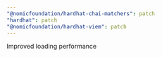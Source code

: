 ```yaml
---
"@nomicfoundation/hardhat-chai-matchers": patch
"hardhat": patch
"@nomicfoundation/hardhat-viem": patch
---
```


Improved loading performance
